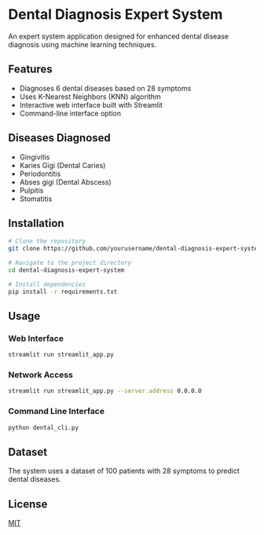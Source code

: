 # Dental Diagnosis Expert System

An expert system application designed for enhanced dental disease diagnosis using machine learning techniques.

## Features

- Diagnoses 6 dental diseases based on 28 symptoms
- Uses K-Nearest Neighbors (KNN) algorithm
- Interactive web interface built with Streamlit
- Command-line interface option

## Diseases Diagnosed

- Gingivitis
- Karies Gigi (Dental Caries)
- Periodontitis
- Abses gigi (Dental Abscess)
- Pulpitis
- Stomatitis

## Installation

```bash
# Clone the repository
git clone https://github.com/yourusername/dental-diagnosis-expert-system.git

# Navigate to the project directory
cd dental-diagnosis-expert-system

# Install dependencies
pip install -r requirements.txt
```

## Usage

### Web Interface

```bash
streamlit run streamlit_app.py
```

### Network Access

```bash
streamlit run streamlit_app.py --server.address 0.0.0.0
```

### Command Line Interface

```bash
python dental_cli.py
```

## Dataset

The system uses a dataset of 100 patients with 28 symptoms to predict dental diseases.

## License

[MIT](LICENSE)